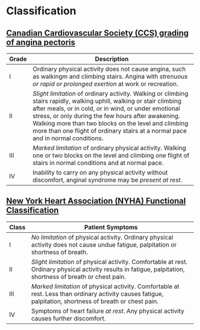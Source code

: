 # Classification

## [Canadian Cardiovascular Society (CCS) grading of angina pectoris](https://ccs.ca/wp-content/uploads/2020/12/Ang_Gui_1976.pdf)

| Grade | Description                                                                                                                                                                                                                                                                                                                                                                    |
| ----- | ------------------------------------------------------------------------------------------------------------------------------------------------------------------------------------------------------------------------------------------------------------------------------------------------------------------------------------------------------------------------------ |
| I     | Ordinary physical activity does not cause angina, such as walkingm and climbing stairs. Angina with *strenuous or rapid or prolonged exertion* at work or recreation.                                                                                                                                                                                                          |
| II    | *Slight limitation* of ordinary activity. Walking or climbing stairs rapidly, walking uphill, walking or stair climbing after meals, or in cold, or in wind, or under emotional stress, or only during the few hours after awakening. Walking more than two blocks on the level and climbing more than one flight of ordinary stairs at a normal pace and in normal conditions. |
| III   | *Marked limitation* of ordinary physical activity. Walking one or two blocks on the level and climbing one flight of stairs in normal conditions and at normal pace.                                                                                                                                                                                                           |
| IV    | Inability to carry on any physical activity without discomfort, anginal syndrome may be *present at rest*.                                                                                                                                                                                                                                                                     |

## [New York Heart Association (NYHA) Functional Classification](https://www.heart.org/en/health-topics/heart-failure/what-is-heart-failure/classes-of-heart-failure)

| Class | Patient Symptoms                                                                                                                                            |
| ----- | ----------------------------------------------------------------------------------------------------------------------------------------------------------- |
| I     | *No limitation* of physical activity. Ordinary physical activity does not cause undue fatigue, palpitation or shortness of breath.                            |
| II    | *Slight limitation* of physical activity. Comfortable at rest. Ordinary physical activity results in fatigue, palpitation, shortness of breath or chest pain. |
| III   | *Marked limitation* of physical activity. Comfortable at rest. Less than ordinary activity causes fatigue, palpitation, shortness of breath or chest pain.    |
| IV    | Symptoms of heart failure *at rest*. Any physical activity causes further discomfort.                                                                         |
